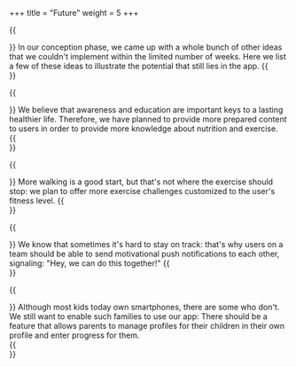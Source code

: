 +++
title = "Future"
weight = 5
+++

{{<section title="What more is possible?" >}}
In our conception phase, we came up with a whole bunch of other ideas that we couldn't implement within the limited number of weeks. Here we list a few of these ideas to illustrate the potential that still lies in the app.
{{</section>}}

{{<section title="More educational content" >}}
We believe that awareness and education are important keys to a lasting healthier life. Therefore, we have planned to provide more prepared content to users in order to provide more knowledge about nutrition and exercise.  
{{</section>}}

{{<section title="More movement challenges" >}}
More walking is a good start, but that's not where the exercise should stop: we plan to offer more exercise challenges customized to the user's fitness level. 
{{</section>}}

{{<section title="Send motivational messages" >}}
We know that sometimes it's hard to stay on track: that's why users on a team should be able to send motivational push notifications to each other, signaling: "Hey, we can do this together!"
{{</section>}}

{{<section title="Usage for children without smartphones" >}}
Although most kids today own smartphones, there are some who don't. We still want to enable such families to use our app: There should be a feature that allows parents to manage profiles for their children in their own profile and enter progress for them.  
{{</section>}}